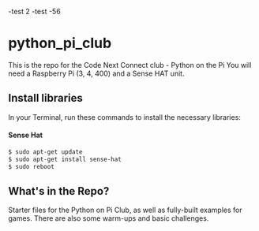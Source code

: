 -test 2 
-test
-56 
# python_pi_club
This is the repo for the Code Next Connect club - Python on the Pi
You will need a Raspberry Pi (3, 4, 400) and a Sense HAT unit.

## Install libraries
In your Terminal, run these commands to install the necessary libraries:

#### Sense Hat
```bash
$ sudo apt-get update
$ sudo apt-get install sense-hat
$ sudo reboot

```
## What's in the Repo?
Starter files for the Python on Pi Club, as well as fully-built examples for games. There are also some warm-ups and basic challenges. 

